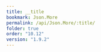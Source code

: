 ```yaml
---
title: __title
bookmark: Json.More
permalink: /api/Json.More/:title/
folder: true
order: "10.12"
version: "1.9.2"
---
```

